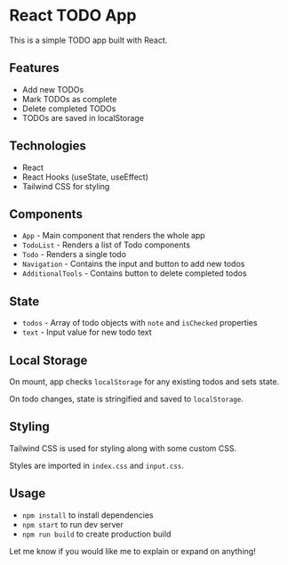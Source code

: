 # React TODO App

This is a simple TODO app built with React. 

## Features

- Add new TODOs
- Mark TODOs as complete  
- Delete completed TODOs
- TODOs are saved in localStorage

## Technologies  

- React
- React Hooks (useState, useEffect)
- Tailwind CSS for styling

## Components

- `App` - Main component that renders the whole app
- `TodoList` - Renders a list of Todo components 
- `Todo` - Renders a single todo
- `Navigation` - Contains the input and button to add new todos
- `AdditionalTools` - Contains button to delete completed todos

## State  

- `todos` - Array of todo objects with `note` and `isChecked` properties
- `text` - Input value for new todo text

## Local Storage

On mount, app checks `localStorage` for any existing todos and sets state.

On todo changes, state is stringified and saved to `localStorage`. 

## Styling

Tailwind CSS is used for styling along with some custom CSS.

Styles are imported in `index.css` and `input.css`.

## Usage  

- `npm install` to install dependencies
- `npm start` to run dev server  
- `npm run build` to create production build

Let me know if you would like me to explain or expand on anything!